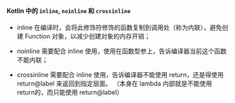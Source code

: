 #### Kotlin 中的 `inline`, `noinline` 和 `crossinline`

- inline 在编译时，会将此修饰符修饰的函数复制到调用处（称为内联），避免创建 Function 对象，以减少创建对象的内存开销； 

- noinline 需要配合 inline 使用，使用在函数型参上，告诉编译器当前这个函数不能内联；

- crossinline 需要配合 inline 使用，告诉编译器不能使用 return，还是得使用 return@label 来返回到指定层面。
  （本身在 lambda 内部就是不能使用 return的，而只能使用 return@label）

  